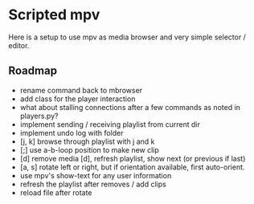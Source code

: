 Scripted mpv
============

Here is a setup to use mpv as media browser and very simple selector / editor.


Roadmap
-------

- rename command back to mbrowser
- add class for the player interaction
- what about stalling connections after a few commands as noted in players.py?
- implement sending / receiving playlist from current dir
- implement undo log with folder
- [j, k] browse through playlist with j and k
- [;] use a-b-loop position to make new clip
- [d] remove media [d], refresh playlist, show next (or previous if last)
- [a, s] rotate left or right, but if orientation available, first auto-orient.
- use mpv's show-text for any user information
- refresh the playlist after removes / add clips
- reload file after rotate
